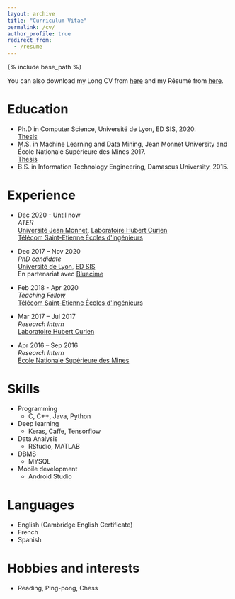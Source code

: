 ```yaml
---
layout: archive
title: "Curriculum Vitae"
permalink: /cv/
author_profile: true
redirect_from:
  - /resume
---
```


{% include base_path %}

You can also download my Long CV from [here](http://halqasir.github.io/files/LongCVEN6.pdf) and my Résumé from [here](http://halqasir.github.io/files/CV.pdf).

Education
======
* Ph.D in Computer Science, Université de Lyon, ED SIS, 2020.  
[Thesis](https://www.theses.fr/2020LYSES045)
* M.S. in Machine Learning and Data Mining, Jean Monnet University and École Nationale Supérieure des Mines 2017.  
[Thesis](http://halqasir.github.io/files/m2_thesis.pdf)
* B.S. in Information Technology Engineering, Damascus University, 2015.


Experience
======
* Dec 2020 - Until now  
  <i>ATER</i>  
  [Université Jean Monnet](https://www.univ-st-etienne.fr),  [Laboratoire Hubert Curien](https://laboratoirehubertcurien.univ-st-Étienne.fr/en/index.html)  
  [Télécom Saint-Étienne Écoles d'ingénieurs](https://www.telecom-st-Étienne.fr/)

* Dec 2017 – Nov 2020  
  <i>PhD candidate</i>  
  [Université de Lyon](https://universite-lyon.fr/),  [ED SIS](https://edsis.universite-lyon.fr/)  
  En partenariat avec [Bluecime](https://www.bluecime.com/)

* Feb 2018 - Apr 2020  
  <i>Teaching Fellow</i>  
  [Télécom Saint-Étienne Écoles d'ingénieurs](https://www.telecom-st-Étienne.fr/)

* Mar 2017 – Jul 2017  
  <i>Research Intern</i>  
  [Laboratoire Hubert Curien](https://laboratoirehubertcurien.univ-st-Étienne.fr/en/index.html)  

* Apr 2016 – Sep 2016  
  <i>Research Intern</i>  
  [École Nationale Supérieure des Mines](https://www.mines-stetienne.fr/)
  
Skills
======
* Programming
  * C, C++, Java, Python
* Deep learning
  * Keras, Caffe, Tensorflow
* Data Analysis
  * RStudio, MATLAB
* DBMS
  * MYSQL
* Mobile development
  * Android Studio


Languages
======
* English (Cambridge English Certificate)
* French
* Spanish

Hobbies and interests
======
* Reading, Ping-pong, Chess


